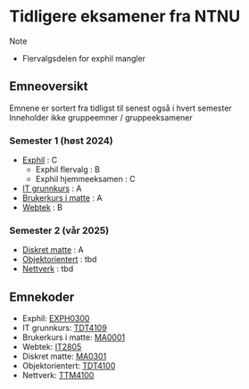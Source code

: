 # Tidligere eksamener fra NTNU

>[!NOTE]
> - Flervalgsdelen for exphil mangler

## Emneoversikt
Emnene er sortert fra tidligst til senest også i hvert semester  
Inneholder ikke gruppeemner / gruppeeksamener

### Semester 1 (høst 2024)
- [Exphil](./exphil/) : C
    - Exphil flervalg : B
    - Exphil hjemmeeksamen : C
- [IT grunnkurs](./itgk.pdf) : A
- [Brukerkurs i matte](./brukerkurs-matte/) : A
- [Webtek](./webtek.pdf) : B

### Semester 2 (vår 2025)
- [Diskret matte](./diskret-matte/) : A
- [Objektorientert](./objekt/) : tbd
- [Nettverk](./nettverk.pdf) : tbd

## Emnekoder
- Exphil: [EXPH0300](https://www.ntnu.no/studier/emner/EXPH0300/)
- IT grunnkurs: [TDT4109](https://www.ntnu.no/studier/emner/TDT4109/)
- Brukerkurs i matte: [MA0001](https://www.ntnu.no/studier/emner/MA0001/)
- Webtek: [IT2805](https://www.ntnu.no/studier/emner/IT2805/)
- Diskret matte: [MA0301](https://www.ntnu.no/studier/emner/MA0301/)
- Objektorientert: [TDT4100](https://www.ntnu.no/studier/emner/TDT4100/)
- Nettverk: [TTM4100](https://www.ntnu.no/studier/emner/TTM4100/)
